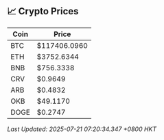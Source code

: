 ## 📈 Crypto Prices

| Coin | Price |
| ---- | ----- |
| BTC | $117406.0960 |
| ETH | $3752.6344 |
| BNB | $756.3338 |
| CRV | $0.9649 |
| ARB | $0.4832 |
| OKB | $49.1170 |
| DOGE | $0.2747 |

_Last Updated: 2025-07-21 07:20:34.347 +0800 HKT_